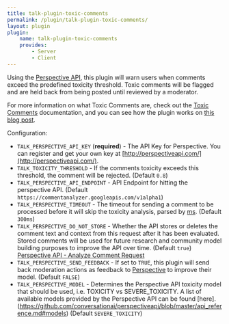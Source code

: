 ```yaml
---
title: talk-plugin-toxic-comments
permalink: /plugin/talk-plugin-toxic-comments/
layout: plugin
plugin:
    name: talk-plugin-toxic-comments
    provides:
        - Server
        - Client
---
```


Using the [Perspective API](http://perspectiveapi.com/), this
plugin will warn users when comments exceed the predefined toxicity 
threshold. Toxic comments will be flagged and are held back from being posted until reviewed by a moderator. 

For more information on what Toxic Comments are, check out the [Toxic Comments](/talk/toxic-comments/) documentation, and you can see how the plugin works on [this blog post](https://coralproject.net/blog/toxic-avenging/).

Configuration:

- `TALK_PERSPECTIVE_API_KEY` (**required**) - The API Key for Perspective. You
  can register and get your own key at [http://perspectiveapi.com/](http://perspectiveapi.com/).
- `TALK_TOXICITY_THRESHOLD` - If the comments toxicity exceeds this threshold,
  the comment will be rejected. (Default `0.8`)
- `TALK_PERSPECTIVE_API_ENDPOINT` - API Endpoint for hitting the
  perspective API. (Default `https://commentanalyzer.googleapis.com/v1alpha1`)
- `TALK_PERSPECTIVE_TIMEOUT` - The timeout for sending a comment to
  be processed before it will skip the toxicity analysis, parsed by
  [ms](https://www.npmjs.com/package/ms). (Default `300ms`)
- `TALK_PERSPECTIVE_DO_NOT_STORE` - Whether the API stores or deletes the comment text and context from this request after it has been evaluated. Stored comments will be used for future research and community model building purposes to improve the API over time. (Default `true`) [Perspective API - Analyze Comment Request](https://github.com/conversationai/perspectiveapi/blob/master/api_reference.md#analyzecomment-request)
- `TALK_PERSPECTIVE_SEND_FEEDBACK` - If set to `TRUE`, this plugin will send back moderation actions as feedback to [Perspective](http://perspectiveapi.com/) to improve their model. (Default `FALSE`)
- `TALK_PERSPECTIVE_MODEL` - Determines the Perspective API toxicity model that should be used, i.e. TOXICITY vs SEVERE_TOXICITY. A list of available models provided by the Perspective API can be found [here].(https://github.com/conversationai/perspectiveapi/blob/master/api_reference.md#models) (Default `SEVERE_TOXICITY`) 

